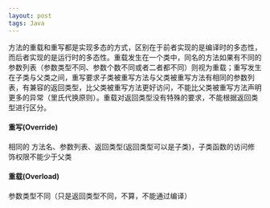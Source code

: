 ```yaml
---
layout: post
tags: Java
---
```


方法的重载和重写都是实现多态的方式，区别在于前者实现的是编译时的多态性，而后者实现的是运行时的多态性。重载发生在一个类中，同名的方法如果有不同的参数列表（参数类型不同、参数个数不同或者二者都不同）则视为重载；重写发生在子类与父类之间，重写要求子类被重写方法与父类被重写方法有相同的参数列表，有兼容的返回类型，比父类被重写方法更好访问，不能比父类被重写方法声明更多的异常（里氏代换原则）。重载对返回类型没有特殊的要求，不能根据返回类型进行区分。

#### 重写(Override)

相同的 方法名、参数列表、返回类型(返回类型可以是子类)，子类函数的访问修饰权限不能少于父类

#### 重载(Overload)

参数类型不同（只是返回类型不同，不算，不能通过编译）
